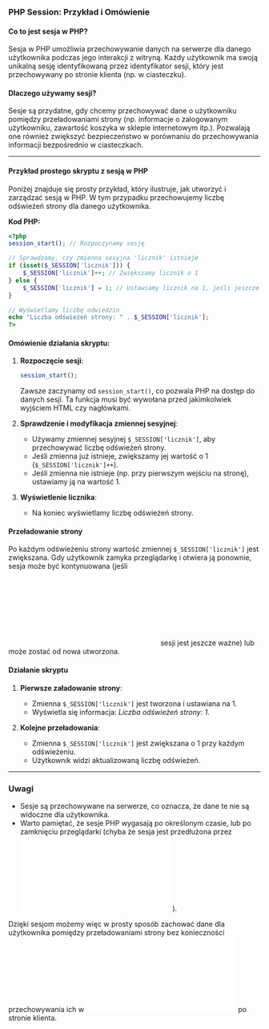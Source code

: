 ### PHP Session: Przykład i Omówienie

#### Co to jest sesja w PHP?

Sesja w PHP umożliwia przechowywanie danych na serwerze dla danego użytkownika podczas jego interakcji z witryną. Każdy użytkownik ma swoją unikalną sesję identyfikowaną przez identyfikator sesji, który jest przechowywany po stronie klienta (np. w ciasteczku).

#### Dlaczego używamy sesji?

Sesje są przydatne, gdy chcemy przechowywać dane o użytkowniku pomiędzy przeładowaniami strony (np. informacje o zalogowanym użytkowniku, zawartość koszyka w sklepie internetowym itp.). Pozwalają one również zwiększyć bezpieczeństwo w porównaniu do przechowywania informacji bezpośrednio w ciasteczkach.

---

#### Przykład prostego skryptu z sesją w PHP

Poniżej znajduje się prosty przykład, który ilustruje, jak utworzyć i zarządzać sesją w PHP. W tym przypadku przechowujemy liczbę odświeżeń strony dla danego użytkownika.

**Kod PHP:**

```php
<?php
session_start(); // Rozpoczynamy sesję

// Sprawdzamy, czy zmienna sesyjna 'licznik' istnieje
if (isset($_SESSION['licznik'])) {
    $_SESSION['licznik']++; // Zwiększamy licznik o 1
} else {
    $_SESSION['licznik'] = 1; // Ustawiamy licznik na 1, jeśli jeszcze nie istnieje
}

// Wyświetlamy liczbę odwiedzin
echo "Liczba odświeżeń strony: " . $_SESSION['licznik'];
?>
```

#### Omówienie działania skryptu:

1. **Rozpoczęcie sesji**:
   ```php
   session_start();
   ```
   Zawsze zaczynamy od `session_start()`, co pozwala PHP na dostęp do danych sesji. Ta funkcja musi być wywołana przed jakimkolwiek wyjściem HTML czy nagłówkami.

2. **Sprawdzenie i modyfikacja zmiennej sesyjnej**:
   - Używamy zmiennej sesyjnej `$_SESSION['licznik']`, aby przechowywać liczbę odświeżeń strony.
   - Jeśli zmienna już istnieje, zwiększamy jej wartość o 1 (`$_SESSION['licznik']++`).
   - Jeśli zmienna nie istnieje (np. przy pierwszym wejściu na stronę), ustawiamy ją na wartość 1.

3. **Wyświetlenie licznika**:
   - Na koniec wyświetlamy liczbę odświeżeń strony.

#### Przeładowanie strony

Po każdym odświeżeniu strony wartość zmiennej `$_SESSION['licznik']` jest zwiększana. Gdy użytkownik zamyka przeglądarkę i otwiera ją ponownie, sesja może być kontynuowana (jeśli ![ciasteczko](php_cookies.md) sesji jest jeszcze ważne) lub może zostać od nowa utworzona.

#### Działanie skryptu

1. **Pierwsze załadowanie strony**:
   - Zmienna `$_SESSION['licznik']` jest tworzona i ustawiana na 1.
   - Wyświetla się informacja: *Liczba odświeżeń strony: 1*.

2. **Kolejne przeładowania**:
   - Zmienna `$_SESSION['licznik']` jest zwiększana o 1 przy każdym odświeżeniu.
   - Użytkownik widzi aktualizowaną liczbę odświeżeń.

---

### Uwagi
- Sesje są przechowywane na serwerze, co oznacza, że dane te nie są widoczne dla użytkownika.
- Warto pamiętać, że sesje PHP wygasają po określonym czasie, lub po zamknięciu przeglądarki (chyba że sesja jest przedłużona przez ![ciasteczka](php_cookies.md) ).

Dzięki sesjom możemy więc w prosty sposób zachować dane dla użytkownika pomiędzy przeładowaniami strony bez konieczności przechowywania ich w ![ciasteczkach](php_cookies.ms) po stronie klienta.
